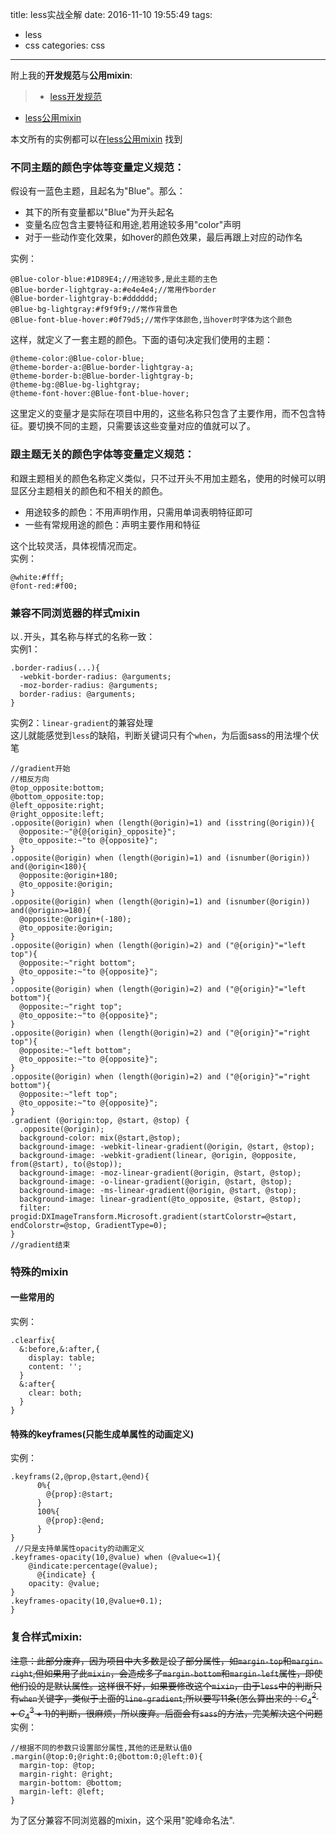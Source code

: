 title: less实战全解
date: 2016-11-10 19:55:49
tags:
- less
- css
categories: css
---
附上我的**开发规范**与**公用mixin**:
>- [less开发规范](https://gist.github.com/jintangWang/7633204455a2b992f08252f82fac1d58#file-_less-md)
- [less公用mixin](https://gist.github.com/jintangWang/7633204455a2b992f08252f82fac1d58#file-base-less)

本文所有的实例都可以在[less公用mixin](https://gist.github.com/jintangWang/7633204455a2b992f08252f82fac1d58#file-base-less) 找到  
### 不同主题的颜色字体等变量定义规范：
假设有一蓝色主题，且起名为"Blue"。那么：   

- 其下的所有变量都以"Blue"为开头起名
- 变量名应包含主要特征和用途,若用途较多用"color"声明
- 对于一些动作变化效果，如hover的颜色效果，最后再跟上对应的动作名  

实例：
``` less
@Blue-color-blue:#1D89E4;//用途较多,是此主题的主色
@Blue-border-lightgray-a:#e4e4e4;//常用作border
@Blue-border-lightgray-b:#dddddd;
@Blue-bg-lightgray:#f9f9f9;//常作背景色
@Blue-font-blue-hover:#0f79d5;//常作字体颜色,当hover时字体为这个颜色
```
这样，就定义了一套主题的颜色。下面的语句决定我们使用的主题：
``` less
@theme-color:@Blue-color-blue;
@theme-border-a:@Blue-border-lightgray-a;
@theme-border-b:@Blue-border-lightgray-b;
@theme-bg:@Blue-bg-lightgray;
@theme-font-hover:@Blue-font-blue-hover;
```
这里定义的变量才是实际在项目中用的，这些名称只包含了主要作用，而不包含特征。要切换不同的主题，只需要该这些变量对应的值就可以了。

### 跟主题无关的颜色字体等变量定义规范：
和跟主题相关的颜色名称定义类似，只不过开头不用加主题名，使用的时候可以明显区分主题相关的颜色和不相关的颜色。  

- 用途较多的颜色：不用声明作用，只需用单词表明特征即可
- 一些有常规用途的颜色：声明主要作用和特征  

这个比较灵活，具体视情况而定。  
实例：
``` less
@white:#fff;
@font-red:#f00;
```

### 兼容不同浏览器的样式mixin
以`.`开头，其名称与样式的名称一致：  
实例1：
``` less
.border-radius(...){
  -webkit-border-radius: @arguments;
  -moz-border-radius: @arguments;
  border-radius: @arguments;
}
```
<!-- more -->
实例2：`linear-gradient`的兼容处理  
这儿就能感觉到`less`的缺陷，判断关键词只有个`when`，为后面sass的用法埋个伏笔
``` less
//gradient开始
//相反方向
@top_opposite:bottom;
@bottom_opposite:top;
@left_opposite:right;
@right_opposite:left;
.opposite(@origin) when (length(@origin)=1) and (isstring(@origin)){
  @opposite:~"@{@{origin}_opposite}";
  @to_opposite:~"to @{opposite}";
}
.opposite(@origin) when (length(@origin)=1) and (isnumber(@origin)) and(@origin<180){
  @opposite:@origin+180;
  @to_opposite:@origin;
}
.opposite(@origin) when (length(@origin)=1) and (isnumber(@origin)) and(@origin>=180){
  @opposite:@origin+(-180);
  @to_opposite:@origin;
}
.opposite(@origin) when (length(@origin)=2) and ("@{origin}"="left top"){
  @opposite:~"right bottom";
  @to_opposite:~"to @{opposite}";
}
.opposite(@origin) when (length(@origin)=2) and ("@{origin}"="left bottom"){
  @opposite:~"right top";
  @to_opposite:~"to @{opposite}";
}
.opposite(@origin) when (length(@origin)=2) and ("@{origin}"="right top"){
  @opposite:~"left bottom";
  @to_opposite:~"to @{opposite}";
}
.opposite(@origin) when (length(@origin)=2) and ("@{origin}"="right bottom"){
  @opposite:~"left top";
  @to_opposite:~"to @{opposite}";
}
.gradient (@origin:top, @start, @stop) {
  .opposite(@origin);
  background-color: mix(@start,@stop);
  background-image: -webkit-linear-gradient(@origin, @start, @stop);
  background-image: -webkit-gradient(linear, @origin, @opposite, from(@start), to(@stop));
  background-image: -moz-linear-gradient(@origin, @start, @stop);
  background-image: -o-linear-gradient(@origin, @start, @stop);
  background-image: -ms-linear-gradient(@origin, @start, @stop);
  background-image: linear-gradient(@to_opposite, @start, @stop);
  filter: progid:DXImageTransform.Microsoft.gradient(startColorstr=@start, endColorstr=@stop, GradientType=0);
}
//gradient结束
```
### 特殊的mixin
#### 一些常用的
实例： 
``` less
.clearfix{
  &:before,&:after,{
    display: table;
    content: '';
  }
  &:after{
    clear: both;
  }
}
```
#### 特殊的keyframes(只能生成单属性的动画定义)
实例： 
``` less
.keyframs(2,@prop,@start,@end){
      0%{
        @{prop}:@start;
      }
      100%{
        @{prop}:@end;
      }
}
 //只是支持单属性opacity的动画定义
.keyframes-opacity(10,@value) when (@value<=1){
    @indicate:percentage(@value);
      @{indicate} {
    opacity: @value;
}
.keyframes-opacity(10,@value+0.1);
}
```
### 复合样式mixin:
~~注意：此部分废弃，因为项目中大多数是设了部分属性，如`margin-top`和`margin-right`,但如果用了此`mixin`，会造成多了`margin-bottom`和`margin-left`属性，即使他们设的是默认属性。这样很不好，如果要修改这个`mixin`，由于`less`中的判断只有`when`关键字，类似于上面的`line-gradient`,所以要写11条(怎么算出来的：$C_4^2+C_4^3+1$)的判断，很麻烦，所以废弃。后面会有`sass`的方法，完美解决这个问题~~  
实例：
``` less
//根据不同的参数只设置部分属性,其他的还是默认值0
.margin(@top:0;@right:0;@bottom:0;@left:0){
  margin-top: @top;
  margin-right: @right;
  margin-bottom: @bottom;
  margin-left: @left;
}
```
为了区分兼容不同浏览器的mixin，这个采用"驼峰命名法".



